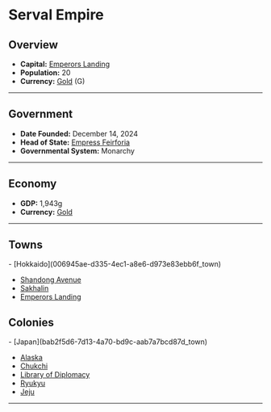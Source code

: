 <!--UNDEDITED FILE, remove this entire line if this file has been edited!-->
# <!--NAME-->Serval Empire<!--NAME-->

## Overview

- **Capital:** <!--CAPITAL_LINK-->[Emperors Landing](fc4472df-ad7a-48d6-a198-bf216cbb8dc9_town)<!--CAPITAL_LINK-->
- **Population:** <!--POPULATION-->20<!--POPULATION-->
- **Currency:** <!--CURRENCY_LINK-->[Gold](Gold_currency)<!--CURRENCY_LINK--> (<!--CURRENCY_ABV-->G<!--CURRENCY_ABV-->)

---

## Government

- **Date Founded:** <!--FOUNDED-->December 14, 2024<!--FOUNDED-->
- **Head of State:** <!--LEADER_TITLE_LINK-->[Empress Feirforia](Feirforia_user)<!--LEADER_TITLE_LINK-->
- **Governmental System:** <!--GOVERNMENT-->Monarchy<!--GOVERNMENT-->

---

## Economy

- **GDP:** <!--GDP-->1,943g<!--GDP-->
- **Currency:** <!--CURRENCY_LINK-->[Gold](Gold_currency)<!--CURRENCY_LINK-->

---

## Towns

<!--TOWNS-->- [Hokkaido](006945ae-d335-4ec1-a8e6-d973e83ebb6f_town)
- [Shandong Avenue](5efed49e-cc74-4762-aedf-e392c1c697a9_town)
- [Sakhalin](ed7e386d-b512-4694-aaae-1ff0f3ad6c66_town)
- [Emperors Landing](fc4472df-ad7a-48d6-a198-bf216cbb8dc9_town)<!--TOWNS-->

## Colonies

<!--COLONIES-->- [Japan](bab2f5d6-7d13-4a70-bd9c-aab7a7bcd87d_town)
- [Alaska](11e79b99-40d9-493d-8d29-1738fc93ce12_town)
- [Chukchi](ed9a3644-5a94-4825-a0c3-2d218bd37f06_town)
- [Library of Diplomacy](120882ea-9d68-4a9f-ad68-2f0e3e093298_town)
- [Ryukyu](8b405e9d-2225-4a18-a485-5cd3071fac7a_town)
- [Jeju](4ef473c4-24f8-4afd-adc6-17424bf50aa3_town)<!--COLONIES-->

---